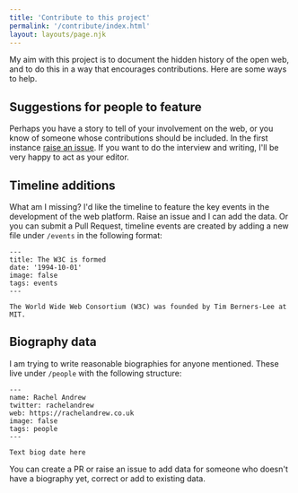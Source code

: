 ```yaml
---
title: 'Contribute to this project'
permalink: '/contribute/index.html'
layout: layouts/page.njk
---
```


My aim with this project is to document the hidden history of the open web, 
and to do this in a way that encourages contributions. 
Here are some ways to help.

## Suggestions for people to feature

Perhaps you have a story to tell of your involvement on the web, 
or you know of someone whose contributions should be included. 
In the first instance [raise an issue](https://github.com/rachelandrew/webhistories/issues). 
If you want to do the interview and writing, 
I'll be very happy to act as your editor. 

## Timeline additions

What am I missing? I'd like the timeline to feature the key events in the development of the web platform. 
Raise an issue and I can add the data. 
Or you can submit a Pull Request, 
timeline events are created by adding a new file under `/events` in the following format:

```
---
title: The W3C is formed
date: '1994-10-01'
image: false
tags: events
---

The World Wide Web Consortium (W3C) was founded by Tim Berners-Lee at MIT.
```

## Biography data

I am trying to write reasonable biographies for anyone mentioned. 
These live under `/people` with the following structure:

```
---
name: Rachel Andrew
twitter: rachelandrew
web: https://rachelandrew.co.uk
image: false
tags: people
---

Text biog date here
```

You can create a PR or raise an issue to add data for someone who doesn't have a biography yet, 
correct or add to existing data.
